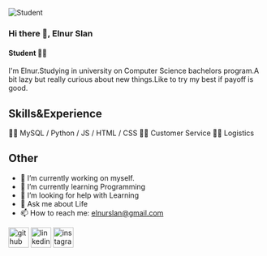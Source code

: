 ![Student](https://pbs.twimg.com/profile_banners/1608793594156154882/1673303997/1500x500)


### Hi there 👋, Elnur Slan
#### Student 👨‍🎓


I'm Elnur.Studying in university on Computer Science bachelors program.A bit lazy but really curious about new things.Like to try my best if payoff is good. 


## Skills&Experience

👨‍💻 MySQL / Python / JS / HTML / CSS
🤵‍♂️ Customer Service
👨‍🔧 Logistics 


## Other

- 🔭 I’m currently working on myself. 
- 🌱 I’m currently learning Programming 
- 🤔 I’m looking for help with Learning 
- 💬 Ask me about Life 
- 📫 How to reach me: elnurslan@gmail.com 


[<img src='https://cdn.jsdelivr.net/npm/simple-icons@3.0.1/icons/github.svg' alt='github' height='40'>](https://github.com/Elsl11)  [<img src='https://cdn.jsdelivr.net/npm/simple-icons@3.0.1/icons/linkedin.svg' alt='linkedin' height='40'>](https://www.linkedin.com/in/https://www.linkedin.com/in/elnur-slan-607177238//)  [<img src='https://cdn.jsdelivr.net/npm/simple-icons@3.0.1/icons/instagram.svg' alt='instagram' height='40'>](https://www.instagram.com/el_nur11/)  



